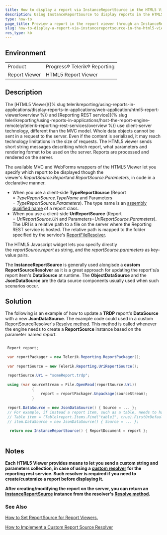 ```yaml
---
title: How to display a report via InstanceReportSource in the HTML5 Viewer
description: Using InstanceReportSource to display reports in the HTML5 Viewer.
type: how-to
page_title: Preview a report in the report viewer through an InstanceReportSource
slug: how-to-display-a-report-via-instancereportsource-in-the-html5-viewer
res_type: kb
---
```


## Environment
<table>
	<tr>
		<td>Product</td>
		<td>Progress® Telerik® Reporting</td>
	</tr>
	<tr>
		<td>Report Viewer</td>
		<td>HTML5 Report Viewer</td>
	</tr>
</table>

## Description

The [HTML5 Viewer]({% slug telerikreporting/using-reports-in-applications/display-reports-in-applications/web-application/html5-report-viewer/overview %}) and [Reporting REST service]({% slug telerikreporting/using-reports-in-applications/host-the-report-engine-remotely/telerik-reporting-rest-services/overview %}) use client-server technology, different than the MVC model. Whole data objects cannot be sent in a request to the server. Even if the content is serialized, it may reach technology limitations in the size of requests. The HTML5 viewer sends short string  messages describing which report, what parameters and rendering format to be used on the server. Reports are processed and rendered on the server.  
  
 The available MVC and WebForms wrappers of the HTML5 Viewer let you specify which report to be displayed though the viewer's *ReportSource.Report*and *ReportSource.Parameters,* in code in a declarative manner.   

- When you use a client-side **TypeReportSource** (Report = *TypeReportSource.TypeName* and Parameters = *TypeReportSource.Parameters*). The type name is an [assembly qualified name](https://docs.microsoft.com/en-us/dotnet/api/system.type.assemblyqualifiedname) of a report class.
- When you use a client-side **UriReportSource** (Report = *UriReportSource.Uri* and Parameters=*UriReportSource.Parameters*). The URI is a relative path to a file on the server where the Reporting REST service is hosted. The relative  path is mapped to the folder specified by the service's [ReportFileResolver](../m-telerik-reporting-services-servicestack-reportfileresolver--ctor-1).

 The HTML5 Javascript widget lets you specify directly the *reportSource.report* as string, and the *reportSource.parameters* as key-value pairs.
 
 The **InstanceReportSource** is generally used alongisde a **custom ReportSourceResolver** as it is a great approach for updating the report's/a report item's **DataSource** at runtime. The **ObjectDataSource** and the **JsonDataSource** are the data source components usually used when such scenarios occur.
 
  
## Solution

The following is an example of how to update a **TRDP** report's **DataSource** with a new **JsonDataSource**. The example code could used in a custom ReportSourceResolver's [Resolve method](../m-telerik-reporting-services-ireportsourceresolver-resolve). This method is called whenever the engine needs to create a **ReportSource** instance based on the parameter named *report*.

```C#

 Report report;

 var reportPackager = new Telerik.Reporting.ReportPackager();
 
 var reportSource = new Telerik.Reporting.UriReportSource();

 reportSource.Uri = "someReport.trdp";
 
 using (var sourceStream = File.OpenRead(reportSource.Uri))
            {
                report = reportPackager.Unpackage(sourceStream);
            }
            
 report.DataSource = new JsonDataSource() { Source = ... };
 // For example, if instead a report item, such as a table, needs to have its DataSource updated
 // Table item = (Table)report.Items.Find("table1", true).FirstOrDefault();
 // item.DataSource = new JsonDataSource() { Source = ... };
 
  return new InstanceReportSource() { ReportDocument = report };
            
```

 
## Notes
 
**Each HTML5 Viewer provides means to let you send a custom string and parameters collection, in case of using a [custom resolver](../telerik-reporting-rest-service-report-resolver) for the reporting rest service. Such resolver is required if you need to create/customize a report before displaying it.**  

**After creating/modifying the report on the server, you can return an [InstanceReportSource](../t-telerik-reporting-instancereportsource) instance from the resolver's [Resolve method](../m-telerik-reporting-services-ireportsourceresolver-resolve).**  
  
### See Also  

[How to Set ReportSource for Report Viewers.](../report-sources-viewers)

[How to Implement a Custom Report Source Resolver](../telerik-reporting-rest-custom-report-resolver)

